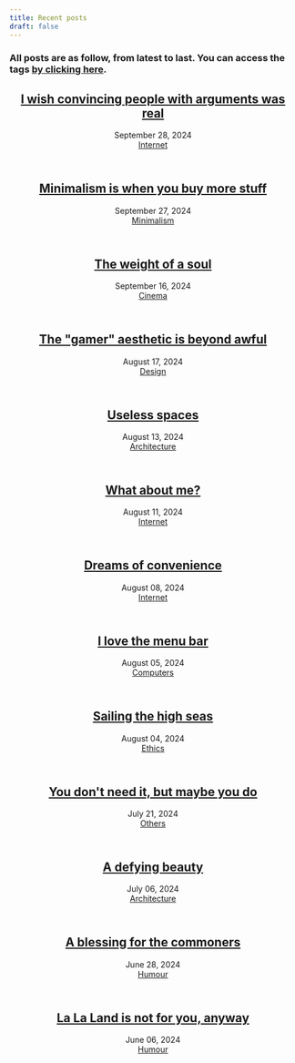 ```yaml
---
title: Recent posts
draft: false
---
```

### All posts are as follow, from latest to last. You can access the tags [by clicking here](tags).
<header class="entry-header">
    <h2 class="entry-title"><a href="arguments" rel="bookmark">I wish convincing people with arguments was real</a></h2>
    <div class="entry-details">
        <div class="entry-date">
            <a>September 28, 2024</a>
        </div><div class="entry-topic">
            <a href="tags/internet" rel="category tag">Internet</a>
        </div></div></header>

<header class="entry-header">
    <h2 class="entry-title"><a href="minimalism_more_stuff" rel="bookmark">Minimalism is when you buy more stuff</a></h2>
    <div class="entry-details">
        <div class="entry-date">
            <a>September 27, 2024</a>
        </div><div class="entry-topic">
            <a href="tags/minimalism" rel="category tag">Minimalism</a>
        </div></div></header>

<header class="entry-header">
    <h2 class="entry-title"><a href="manchester" rel="bookmark">The weight of a soul</a></h2>
    <div class="entry-details">
        <div class="entry-date">
            <a>September 16, 2024</a>
        </div><div class="entry-topic">
            <a href="tags/cinema" rel="category tag">Cinema</a>
        </div></div></header>

<header class="entry-header">
    <h2 class="entry-title"><a href="gamer" rel="bookmark">The "gamer" aesthetic is beyond awful</a></h2>
    <div class="entry-details">
        <div class="entry-date">
            <a>August 17, 2024</a>
        </div><div class="entry-topic">
            <a href="tags/design" rel="category tag">Design</a>
        </div></div></header>

<header class="entry-header">
    <h2 class="entry-title"><a href="spaces" rel="bookmark">Useless spaces</a></h2>
    <div class="entry-details">
        <div class="entry-date">
            <a>August 13, 2024</a>
        </div><div class="entry-topic">
            <a href="tags/architecture" rel="category tag">Architecture</a>
        </div></div></header>

<header class="entry-header">
    <h2 class="entry-title"><a href="whataboutme" rel="bookmark">What about me?</a></h2>
    <div class="entry-details">
        <div class="entry-date">
            <a>August 11, 2024</a>
        </div><div class="entry-topic">
            <a href="tags/internet" rel="category tag">Internet</a>
        </div></div></header>

<header class="entry-header">
    <h2 class="entry-title"><a href="dreamsofconvenience" rel="bookmark">Dreams of convenience</a></h2>
    <div class="entry-details">
        <div class="entry-date">
            <a>August 08, 2024</a>
        </div><div class="entry-topic">
            <a href="tags/internet" rel="category tag">Internet</a>
        </div></div></header>

<header class="entry-header">
      <h2 class="entry-title"><a href="menubar" rel="bookmark">I love the menu bar</a></h2>
      <div class="entry-details">
          <div class="entry-date">
              <a>August 05, 2024</a>
              </div><div class="entry-topic">
                <a href="tags/computers" rel="category tag">Computers</a>
          </div></div></header>

<header class="entry-header">
      <h2 class="entry-title"><a href="piracy" rel="bookmark">Sailing the high seas</a></h2>
      <div class="entry-details">
          <div class="entry-date">
              <a>August 04, 2024</a>
              </div><div class="entry-topic">
                <a href="tags/ethics" rel="category tag">Ethics</a>
          </div></div></header>

<header class="entry-header">
      <h2 class="entry-title"><a href="youdontneedit" rel="bookmark">You don't need it, but maybe you do</a></h2>
      <div class="entry-details">
          <div class="entry-date">
              <a>July 21, 2024</a>
              </div><div class="entry-topic">
                <a href="tags/others" rel="category tag">Others</a>
          </div></div></header>

<header class="entry-header">
    <h2 class="entry-title"><a href="brutalism" rel="bookmark">A defying beauty</a></h2>
    <div class="entry-details">
        <div class="entry-date">
            <a>July 06, 2024</a>
        </div><div class="entry-topic">
            <a href="tags/architecture" rel="category tag">Architecture</a>
        </div></div></header>

<header class="entry-header">
      <h2 class="entry-title"><a href="blessing" rel="bookmark">A blessing for the commoners</a></h2>
      <div class="entry-details">
          <div class="entry-date">
              <a>June 28, 2024</a>
              </div><div class="entry-topic">
                <a href="tags/humour" rel="category tag">Humour</a>
          </div></div></header>

<header class="entry-header">
      <h2 class="entry-title"><a href="lalaland" rel="bookmark">La La Land is not for you, anyway</a></h2>
      <div class="entry-details">
          <div class="entry-date">
              <a>June 06, 2024</a>
              </div><div class="entry-topic">
                <a href="tags/humour" rel="category tag">Humour</a>
          </div></div></header>
